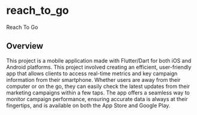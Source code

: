 # reach_to_go

Reach To Go

## Overview

This project is a mobile application made with Flutter/Dart for both iOS and Android platforms.
This project involved creating an efficient, user-friendly app that allows clients to access real-time metrics and key campaign information from their smartphone. 
Whether users are away from their computer or on the go, they can easily check the latest updates from their marketing campaigns within a few taps.
The app offers a seamless way to monitor campaign performance, ensuring accurate data is always at their fingertips, and is available on both the App Store and Google Play.
